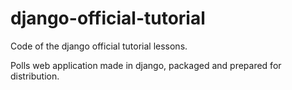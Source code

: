 # django-official-tutorial
Code of the django official tutorial lessons. 

Polls web application made in django, packaged and prepared for distribution. 
